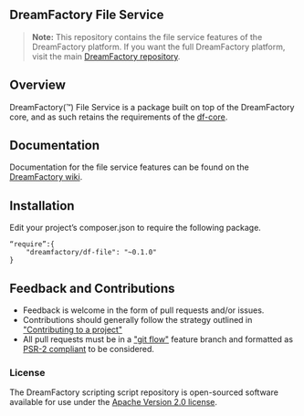 ## DreamFactory File Service

> **Note:** This repository contains the file service features of the DreamFactory platform. If you want the full DreamFactory platform, visit the main [DreamFactory repository](https://github.com/dreamfactorysoftware/dreamfactory).

## Overview

DreamFactory(™) File Service is a package built on top of the DreamFactory core, and as such retains the requirements of the [df-core](https://github.com/dreamfactorysoftware/df-core). 

## Documentation

Documentation for the file service features can be found on the [DreamFactory wiki](http://wiki.dreamfactory.com/DreamFactory/Features/Files).

## Installation

Edit your project’s composer.json to require the following package.

	“require”:{
		"dreamfactory/df-file": "~0.1.0"
	}

## Feedback and Contributions

* Feedback is welcome in the form of pull requests and/or issues.
* Contributions should generally follow the strategy outlined in ["Contributing to a project"](https://help.github.com/articles/fork-a-repo#contributing-to-a-project)
* All pull requests must be in a ["git flow"](https://github.com/nvie/gitflow) feature branch and formatted as [PSR-2 compliant](http://www.php-fig.org/psr/psr-2/) to be considered.

### License

The DreamFactory scripting script repository is open-sourced software available for use under the [Apache Version 2.0 license](http://www.apache.org/licenses/LICENSE-2.0).
